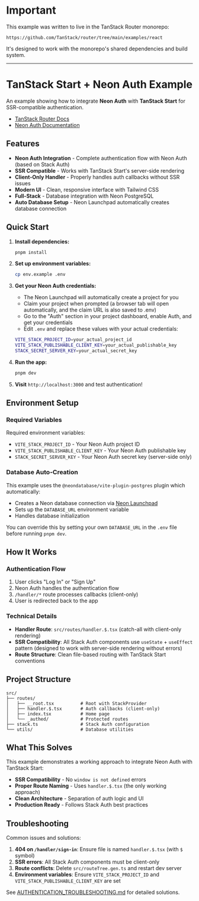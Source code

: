 # Important

This example was written to live in the TanStack Router monorepo:

    https://github.com/TanStack/router/tree/main/examples/react

It's designed to work with the monorepo's shared dependencies and build system.

---

# TanStack Start + Neon Auth Example

An example showing how to integrate **Neon Auth** with **TanStack Start** for SSR-compatible authentication.

- [TanStack Router Docs](https://tanstack.com/router)
- [Neon Auth Documentation](https://neon.com/docs/neon-auth/overview)

## Features

- **Neon Auth Integration** - Complete authentication flow with Neon Auth (based on Stack Auth)
- **SSR Compatible** - Works with TanStack Start's server-side rendering
- **Client-Only Handler** - Properly handles auth callbacks without SSR issues
- **Modern UI** - Clean, responsive interface with Tailwind CSS
- **Full-Stack** - Database integration with Neon PostgreSQL
- **Auto Database Setup** - Neon Launchpad automatically creates database connection

## Quick Start

1. **Install dependencies:**
   ```bash
   pnpm install
   ```

2. **Set up environment variables:**
   ```bash
   cp env.example .env
   ```

3. **Get your Neon Auth credentials:**
   - The Neon Launchpad will automatically create a project for you
   - Claim your project when prompted (a browser tab will open automatically, and the claim URL is also saved to .env)
   - Go to the "Auth" section in your project dashboard, enable Auth, and get your credentials
   - Edit `.env` and replace these values with your actual credentials:
   ```bash
   VITE_STACK_PROJECT_ID=your_actual_project_id
   VITE_STACK_PUBLISHABLE_CLIENT_KEY=your_actual_publishable_key
   STACK_SECRET_SERVER_KEY=your_actual_secret_key
   ```

4. **Run the app:**
   ```bash
   pnpm dev
   ```

5. **Visit** `http://localhost:3000` and test authentication!

## Environment Setup

### Required Variables

Required environment variables:

- `VITE_STACK_PROJECT_ID` - Your Neon Auth project ID
- `VITE_STACK_PUBLISHABLE_CLIENT_KEY` - Your Neon Auth publishable key
- `STACK_SECRET_SERVER_KEY` - Your Neon Auth secret key (server-side only)

### Database Auto-Creation

This example uses the `@neondatabase/vite-plugin-postgres` plugin which automatically:
- Creates a Neon database connection via [Neon Launchpad](https://neon.com/docs/reference/neon-launchpad)
- Sets up the `DATABASE_URL` environment variable
- Handles database initialization

You can override this by setting your own `DATABASE_URL` in the `.env` file before running `pnpm dev`.

## How It Works

### Authentication Flow
1. User clicks "Log In" or "Sign Up"
2. Neon Auth handles the authentication flow
3. `/handler/*` route processes callbacks (client-only)
4. User is redirected back to the app

### Technical Details
- **Handler Route**: `src/routes/handler.$.tsx` (catch-all with client-only rendering)
- **SSR Compatibility**: All Stack Auth components use `useState` + `useEffect` pattern (designed to work with server-side rendering without errors)
- **Route Structure**: Clean file-based routing with TanStack Start conventions

## Project Structure

```
src/
├── routes/
│   ├── __root.tsx          # Root with StackProvider
│   ├── handler.$.tsx       # Auth callbacks (client-only)
│   ├── index.tsx           # Home page
│   └── _authed/            # Protected routes
├── stack.ts                # Stack Auth configuration
└── utils/                  # Database utilities
```

## What This Solves

This example demonstrates a working approach to integrate Neon Auth with TanStack Start:

- **SSR Compatibility** - No `window is not defined` errors
- **Proper Route Naming** - Uses `handler.$.tsx` (the only working approach)
- **Clean Architecture** - Separation of auth logic and UI
- **Production Ready** - Follows Stack Auth best practices

## Troubleshooting

Common issues and solutions:

1. **404 on `/handler/sign-in`**: Ensure file is named `handler.$.tsx` (with `$` symbol)
2. **SSR errors**: All Stack Auth components must be client-only
3. **Route conflicts**: Delete `src/routeTree.gen.ts` and restart dev server
4. **Environment variables**: Ensure `VITE_STACK_PROJECT_ID` and `VITE_STACK_PUBLISHABLE_CLIENT_KEY` are set

See [AUTHENTICATION_TROUBLESHOOTING.md](./AUTHENTICATION_TROUBLESHOOTING.md) for detailed solutions.
